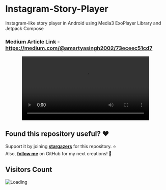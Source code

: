 # Instagram-Story-Player
Instagram-like story player in Android using Media3 ExoPlayer Library and Jetpack Compose 

### Medium Article Link - https://medium.com/@amartyasingh2002/73eceec51cd7

<div align="center">
  <video src="https://github.com/user-attachments/assets/14b0d30d-8694-4e37-b883-5fbdead18b29" width="400" />
  
</div>


## Found this repository useful? :heart:
Support it by joining __[stargazers](https://github.com/AmartyaSingh97/Instagram-Story-Player/stargazers)__ for this repository. :star: <br>
Also, __[follow me](https://github.com/AmartyaSingh97)__ on GitHub for my next creations! 🤩

## Visitors Count
<img align="left" src = "https://profile-counter.glitch.me/Instagram-Story-Player/count.svg" alt ="Loading">

